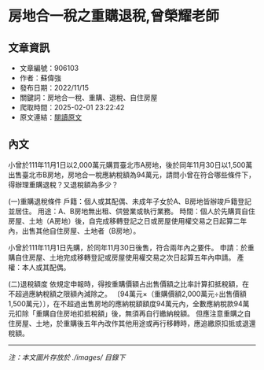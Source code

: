 # 房地合一稅之重購退稅,曾榮耀老師

## 文章資訊
- 文章編號：906103
- 作者：蘇偉強
- 發布日期：2022/11/15
- 關鍵詞：房地合一稅、重購、退稅、自住房屋
- 爬取時間：2025-02-01 23:22:42
- 原文連結：[閱讀原文](https://real-estate.get.com.tw/Columns/detail.aspx?no=906103)

## 內文


小曾於111年11月1日以2,000萬元購買臺北市A房地，後於同年11月30日以1,500萬出售臺北市B房地，房地合一稅應納稅額為94萬元，請問小曾在符合哪些條件下，得辦理重購退稅？又退稅額為多少？


(一)重購退稅條件
戶籍：個人或其配偶、未成年子女於A、B房地皆辦竣戶籍登記並居住。
用途：A、B房地無出租、供營業或執行業務。
時間：個人於先購買自住房屋、土地（A房地）後，自完成移轉登記之日或房屋使用權交易之日起算二年內，出售其他自住房屋、土地者（B房地）。


小曾於111年11月1日先購，於同年11月30日後售，符合兩年內之要件。
申請：於重購自住房屋、土地完成移轉登記或房屋使用權交易之次日起算五年內申請。
產權：本人或其配偶。


(二)退稅額度
依規定申報時，得按重購價額占出售價額之比率計算扣抵稅額，在不超過應納稅額之限額內減除之。
〔94萬元×（重購價額2,000萬元÷出售價額1,500萬元）〕，在不超過出售房地的應納稅額額度94萬元內，全數應納稅款94萬元扣除「重購自住房地扣抵稅額」後，無須再自行繳納稅額。
但應注意重購之自住房屋、土地，於重購後五年內改作其他用途或再行移轉時，應追繳原扣抵或退還稅額。

---
*注：本文圖片存放於 ./images/ 目錄下*
